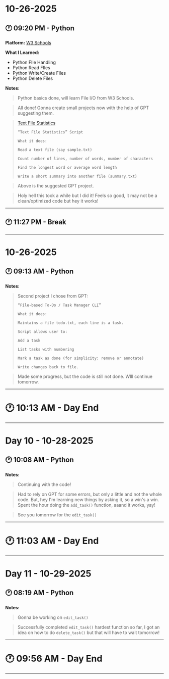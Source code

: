 # 10-26-2025

## 🕐 09:20 PM - Python
**Platform:** [W3 Schools](https://www.w3schools.com/python/python_file_handling.asp)

**What I Learned:**
- Python FIle Handling
- Python Read FIles
- Python Write/Create Files
- Python Delete Files

**Notes:**
> Python basics done, will learn File I/O from W3 Schools.

> All done! Gonna create small projects now with the help of GPT suggesting them.

> [Text File Statistics](..//Python%20Basic%20Project/Text%20File%20Statistics/text_stats.py)
> ```text
> “Text File Statistics” Script
>
> What it does:
> 
> Read a text file (say sample.txt)
> 
> Count number of lines, number of words, number of characters
> 
> Find the longest word or average word length
> 
> Write a short summary into another file (summary.txt)
>```

> Above is the suggested GPT project.

> Holy hell this took a while but I did it! Feels so good, it may not be a clean/optimized code but hey it works!

---

## 🕐 11:27 PM - Break

---

# 10-26-2025

## 🕐 09:13 AM - Python
**Notes:**
> Second project I chose from GPT:
> ```
> “File-based To-Do / Task Manager CLI”
>
> What it does:
>
> Maintains a file todo.txt, each line is a task.
>
> Script allows user to:
>
> Add a task
>
> List tasks with numbering
>
> Mark a task as done (for simplicity: remove or annotate)
>
> Write changes back to file.
>```

> Made some progress, but the code is still not done. WIll continue tomorrow.

---

# 🕐 10:13 AM - Day End

---

# Day 10 - 10-28-2025

## 🕐 10:08 AM - Python

**Notes:**
> Continuing with the code!

> Had to rely on GPT for some errors, but only a little and not the whole code. But, hey I'm learning new things by asking it, so a win's a win. Spent the hour doing the `add_task()` function, aaand it works, yay!

> See you tomorrow for the `edit_task()`

---

# 🕐 11:03 AM - Day End

---

# Day 11 - 10-29-2025
## 🕐 08:19 AM - Python

**Notes:**
> Gonna be working on `edit_task()`

> Successfully completed `edit_task()` hardest function so far, I got an idea on how to do `delete_task()` but that will have to wait tomorrow!

---

# 🕐 09:56 AM - Day End

---